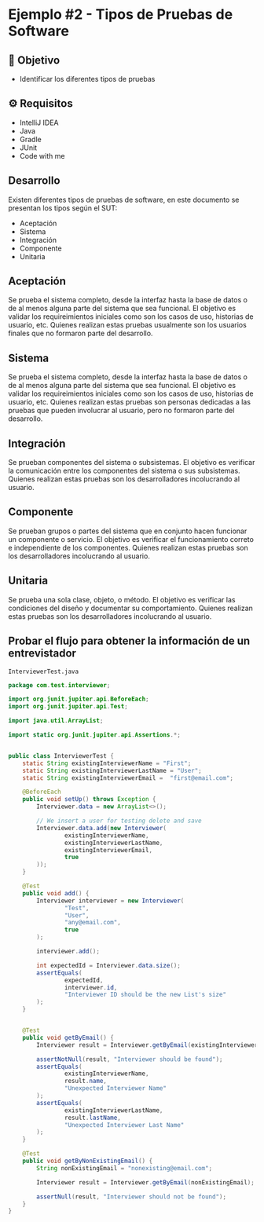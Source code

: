 # Ejemplo #2 - Tipos de Pruebas de Software

## :dart: Objetivo

* Identificar los diferentes tipos de pruebas

## ⚙ Requisitos

- IntelliJ IDEA
- Java
- Gradle
- JUnit
- Code with me

## Desarrollo

Existen diferentes tipos de pruebas de software, en este documento se presentan los tipos según el SUT:
- Aceptación
- Sistema
- Integración
- Componente
- Unitaria

## Aceptación
Se prueba el sistema completo, desde la interfaz hasta la base de datos o de al menos alguna parte del sistema que sea funcional. El objetivo es validar los requireimientos iniciales como son los casos de uso, historias de usuario, etc. Quienes realizan estas pruebas usualmente son los usuarios finales que no formaron parte del desarrollo.

## Sistema
Se prueba el sistema completo, desde la interfaz hasta la base de datos o de al menos alguna parte del sistema que sea funcional. El objetivo es validar los requireimientos iniciales como son los casos de uso, historias de usuario, etc. Quienes realizan estas pruebas son personas dedicadas a las pruebas que pueden involucrar al usuario, pero no formaron parte del desarrollo.

## Integración
Se prueban componentes del sistema o subsistemas. El objetivo es verificar la comunicación entre los componentes del sistema o sus subsistemas. Quienes realizan estas pruebas son los desarrolladores incolucrando al usuario.

## Componente
Se prueban grupos o partes del sistema que en conjunto hacen funcionar un componente o servicio. El objetivo es verificar el funcionamiento correto e independiente de los componentes. Quienes realizan estas pruebas son los desarrolladores incolucrando al usuario.

## Unitaria
Se prueba una sola clase, objeto, o método. El objetivo es verificar las condiciones del diseño y documentar su comportamiento. Quienes realizan estas pruebas son los desarrolladores incolucrando al usuario.


## Probar el flujo para obtener la información de un entrevistador

`InterviewerTest.java`
```java
package com.test.interviewer;

import org.junit.jupiter.api.BeforeEach;
import org.junit.jupiter.api.Test;

import java.util.ArrayList;

import static org.junit.jupiter.api.Assertions.*;


public class InterviewerTest {
    static String existingInterviewerName = "First";
    static String existingInterviewerLastName = "User";
    static String existingInterviewerEmail =  "first@email.com";

    @BeforeEach
    public void setUp() throws Exception {
        Interviewer.data = new ArrayList<>();

        // We insert a user for testing delete and save
        Interviewer.data.add(new Interviewer(
                existingInterviewerName,
                existingInterviewerLastName,
                existingInterviewerEmail,
                true
        ));
    }

    @Test
    public void add() {
        Interviewer interviewer = new Interviewer(
                "Test",
                "User",
                "any@email.com",
                true
        );

        interviewer.add();

        int expectedId = Interviewer.data.size();
        assertEquals(
                expectedId,
                interviewer.id,
                "Interviewer ID should be the new List's size"
        );
    }


    @Test
    public void getByEmail() {
        Interviewer result = Interviewer.getByEmail(existingInterviewerEmail);

        assertNotNull(result, "Interviewer should be found");
        assertEquals(
                existingInterviewerName,
                result.name,
                "Unexpected Interviewer Name"
        );
        assertEquals(
                existingInterviewerLastName,
                result.lastName,
                "Unexpected Interviewer Last Name"
        );
    }

    @Test
    public void getByNonExistingEmail() {
        String nonExistingEmail = "nonexisting@email.com";

        Interviewer result = Interviewer.getByEmail(nonExistingEmail);

        assertNull(result, "Interviewer should not be found");
    }
}
```

